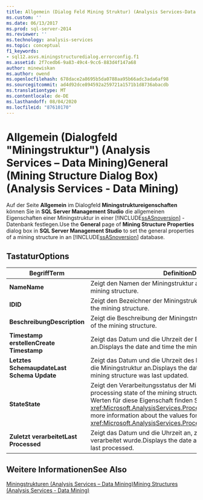 ```yaml
---
title: Allgemein (Dialog Feld Mining Struktur) (Analysis Services-Data Mining) | Microsoft-Dokumentation
ms.custom: ''
ms.date: 06/13/2017
ms.prod: sql-server-2014
ms.reviewer: ''
ms.technology: analysis-services
ms.topic: conceptual
f1_keywords:
- sql12.asvs.miningstructuredialog.errorconfig.f1
ms.assetid: 2f7cedb6-9a83-49c4-9cc6-883d4f147a68
author: minewiskan
ms.author: owend
ms.openlocfilehash: 678dace2a8695b5da0788aa95b66adc3ada6af98
ms.sourcegitcommit: ad4d92dce894592a259721a1571b1d8736abacdb
ms.translationtype: MT
ms.contentlocale: de-DE
ms.lasthandoff: 08/04/2020
ms.locfileid: "87610170"
---
```

# <a name="general-mining-structure-dialog-box-analysis-services---data-mining"></a><span data-ttu-id="577ce-102">Allgemein (Dialogfeld "Miningstruktur") (Analysis Services &ndash; Data Mining)</span><span class="sxs-lookup"><span data-stu-id="577ce-102">General (Mining Structure Dialog Box) (Analysis Services - Data Mining)</span></span>
  <span data-ttu-id="577ce-103">Auf der Seite **Allgemein** im Dialogfeld **Miningstruktureigenschaften** können Sie in **SQL Server Management Studio** die allgemeinen Eigenschaften einer Miningstruktur in einer [!INCLUDE[ssASnoversion](../includes/ssasnoversion-md.md)] -Datenbank festlegen.</span><span class="sxs-lookup"><span data-stu-id="577ce-103">Use the **General** page of **Mining Structure Properties** dialog box in **SQL Server Management Studio** to set the general properties of a mining structure in an [!INCLUDE[ssASnoversion](../includes/ssasnoversion-md.md)] database.</span></span>  
  
## <a name="options"></a><span data-ttu-id="577ce-104">Tastatur</span><span class="sxs-lookup"><span data-stu-id="577ce-104">Options</span></span>  
  
|<span data-ttu-id="577ce-105">Begriff</span><span class="sxs-lookup"><span data-stu-id="577ce-105">Term</span></span>|<span data-ttu-id="577ce-106">Definition</span><span class="sxs-lookup"><span data-stu-id="577ce-106">Definition</span></span>|  
|----------|----------------|  
|<span data-ttu-id="577ce-107">**Name**</span><span class="sxs-lookup"><span data-stu-id="577ce-107">**Name**</span></span>|<span data-ttu-id="577ce-108">Zeigt den Namen der Miningstruktur an.</span><span class="sxs-lookup"><span data-stu-id="577ce-108">Displays the name of the mining structure.</span></span>|  
|<span data-ttu-id="577ce-109">**ID**</span><span class="sxs-lookup"><span data-stu-id="577ce-109">**ID**</span></span>|<span data-ttu-id="577ce-110">Zeigt den Bezeichner der Miningstruktur an.</span><span class="sxs-lookup"><span data-stu-id="577ce-110">Displays the identifier of the mining structure.</span></span>|  
|<span data-ttu-id="577ce-111">**Beschreibung**</span><span class="sxs-lookup"><span data-stu-id="577ce-111">**Description**</span></span>|<span data-ttu-id="577ce-112">Zeigt die Beschreibung der Miningstruktur an.</span><span class="sxs-lookup"><span data-stu-id="577ce-112">Displays the description of the mining structure.</span></span>|  
|<span data-ttu-id="577ce-113">**Timestamp erstellen**</span><span class="sxs-lookup"><span data-stu-id="577ce-113">**Create Timestamp**</span></span>|<span data-ttu-id="577ce-114">Zeigt das Datum und die Uhrzeit der Erstellung der Miningstruktur an.</span><span class="sxs-lookup"><span data-stu-id="577ce-114">Displays the date and time the mining structure was created.</span></span>|  
|<span data-ttu-id="577ce-115">**Letztes Schemaupdate**</span><span class="sxs-lookup"><span data-stu-id="577ce-115">**Last Schema Update**</span></span>|<span data-ttu-id="577ce-116">Zeigt das Datum und die Uhrzeit des letzten Updates der Metadaten für die Miningstruktur an.</span><span class="sxs-lookup"><span data-stu-id="577ce-116">Displays the date and time the metadata for the mining structure was last updated.</span></span>|  
|<span data-ttu-id="577ce-117">**State**</span><span class="sxs-lookup"><span data-stu-id="577ce-117">**State**</span></span>|<span data-ttu-id="577ce-118">Zeigt den Verarbeitungsstatus der Miningstruktur an.</span><span class="sxs-lookup"><span data-stu-id="577ce-118">Displays the processing state of the mining structure.</span></span> <span data-ttu-id="577ce-119">Weitere Informationen zu den Werten für diese Eigenschaft finden Sie unter <xref:Microsoft.AnalysisServices.ProcessableMajorObject.State%2A>.</span><span class="sxs-lookup"><span data-stu-id="577ce-119">For more information about the values for this property, see <xref:Microsoft.AnalysisServices.ProcessableMajorObject.State%2A>.</span></span>|  
|<span data-ttu-id="577ce-120">**Zuletzt verarbeitet**</span><span class="sxs-lookup"><span data-stu-id="577ce-120">**Last Processed**</span></span>|<span data-ttu-id="577ce-121">Zeigt das Datum und die Uhrzeit an, zu der die Miningstruktur zuletzt verarbeitet wurde.</span><span class="sxs-lookup"><span data-stu-id="577ce-121">Displays the date and time the mining structure was last processed.</span></span>|  
  
## <a name="see-also"></a><span data-ttu-id="577ce-122">Weitere Informationen</span><span class="sxs-lookup"><span data-stu-id="577ce-122">See Also</span></span>  
 [<span data-ttu-id="577ce-123">Miningstrukturen &#40;Analysis Services – Data Mining&#41;</span><span class="sxs-lookup"><span data-stu-id="577ce-123">Mining Structures &#40;Analysis Services - Data Mining&#41;</span></span>](data-mining/mining-structures-analysis-services-data-mining.md)  
  
  
